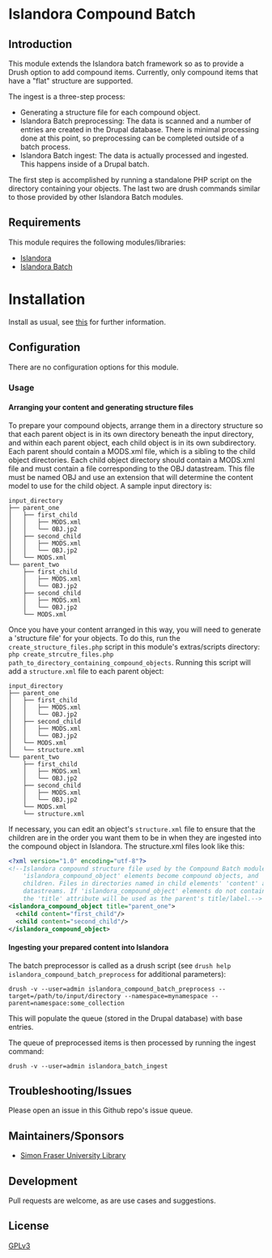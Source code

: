 # Islandora Compound Batch

## Introduction

This module extends the Islandora batch framework so as to provide a Drush option to add compound items. Currently, only compound items that have a "flat" structure are supported.

The ingest is a three-step process:

* Generating a structure file for each compound object.
* Islandora Batch preprocessing: The data is scanned and a number of entries are created in the Drupal database.  There is minimal processing done at this point, so preprocessing can be completed outside of a batch process.
* Islandora Batch ingest: The data is actually processed and ingested. This happens inside of a Drupal batch.

The first step is accomplished by running a standalone PHP script on the directory containing your objects. The last two are drush commands similar to those provided by other Islandora Batch modules.

## Requirements

This module requires the following modules/libraries:

* [Islandora](https://github.com/islandora/islandora)
* [Islandora Batch](https://github.com/Islandora/islandora_batch)

# Installation

Install as usual, see [this](https://drupal.org/documentation/install/modules-themes/modules-7) for further information.

## Configuration

There are no configuration options for this module.

### Usage

#### Arranging your content and generating structure files

To prepare your compound objects, arrange them in a directory structure so that each parent object is in its own directory beneath the input directory, and within each parent object, each child object is in its own subdirectory. Each parent should contain a MODS.xml file, which is a sibling to the child object directories. Each child object directory should contain a MODS.xml file and must contain a file corresponding to the OBJ datastream. This file must be named OBJ and use an extension that will determine the content model to use for the child object. A sample input directory is:

```
input_directory
├── parent_one
│   ├── first_child
│   │   ├── MODS.xml
│   │   └── OBJ.jp2
│   ├── second_child
│   │   ├── MODS.xml
│   │   └── OBJ.jp2
│   └── MODS.xml
└── parent_two
    ├── first_child
    │   ├── MODS.xml
    │   └── OBJ.jp2
    ├── second_child
    │   ├── MODS.xml
    │   └── OBJ.jp2
    └── MODS.xml
```

Once you have your content arranged in this way, you will need to generate a 'structure file' for your objects. To do this, run the `create_structure_files.php` script in this module's extras/scripts directory: `php create_strcutre_files.php path_to_directory_containing_compound_objects`. Running this script will add a `structure.xml` file to each parent object:

```
input_directory
├── parent_one
│   ├── first_child
│   │   ├── MODS.xml
│   │   └── OBJ.jp2
│   ├── second_child
│   │   ├── MODS.xml
│   │   └── OBJ.jp2
│   └── MODS.xml
│   └── structure.xml
└── parent_two
    ├── first_child
    │   ├── MODS.xml
    │   └── OBJ.jp2
    ├── second_child
    │   ├── MODS.xml
    │   └── OBJ.jp2
    └── MODS.xml
    └── structure.xml
```

If necessary, you can edit an object's `structure.xml` file to ensure that the children are in the order you want them to be in when they are ingested into the compound object in Islandora. The structure.xml files look like this:

```xml
<?xml version="1.0" encoding="utf-8"?>
<!--Islandora compound structure file used by the Compound Batch module. On batch ingest,
    'islandora_compound_object' elements become compound objects, and 'child' elements become their
    children. Files in directories named in child elements' 'content' attribute will be added as their
    datastreams. If 'islandora_compound_object' elements do not contain a MODS.xml file, the value of
    the 'title' attribute will be used as the parent's title/label.-->
<islandora_compound_object title="parent_one">
  <child content="first_child"/>
  <child content="second_child"/>
</islandora_compound_object>
```

#### Ingesting your prepared content into Islandora

The batch preprocessor is called as a drush script (see `drush help islandora_compound_batch_preprocess` for additional parameters):

`drush -v --user=admin islandora_compound_batch_preprocess --target=/path/to/input/directory --namespace=mynamespace --parent=namespace:some_collection`

This will populate the queue (stored in the Drupal database) with base entries.

The queue of preprocessed items is then processed by running the ingest command:

`drush -v --user=admin islandora_batch_ingest`

## Troubleshooting/Issues

Please open an issue in this Github repo's issue queue.

## Maintainers/Sponsors

* [Simon Fraser University Library](http://www.lib.sfu.ca/)

## Development

Pull requests are welcome, as are use cases and suggestions.

## License

[GPLv3](http://www.gnu.org/licenses/gpl-3.0.txt)
